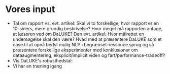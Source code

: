 # Vores input

- Tal om rapport vs. evt. artikel: Skal vi to forskellige, hvor rapport er en 10-siders, mere grundig beskrivelse? Hvor meget må rapporten antage, at læseren ved om DaLUKE? Den evt. artikel: Hvor målrettet en undersøgelse skal den være? Hvad med at præsentere DaLUKE som et case til at opnå bedst mulig NLP i begrænset-ressouce sprog og så præsentere forskellige eksperimenter med konklusioner om dataaugmentering, eksplicit/implicit viden og fart/performance-tradeoff?
- Vis DaLUKE's robusthedstal:
- Vi har en træning igang
